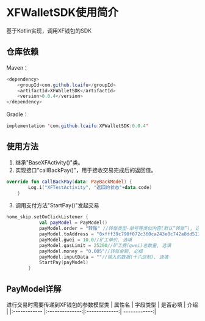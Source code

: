 # XFWalletSDK使用简介
基于Kotlin实现，调用XF钱包的SDK
## 仓库依赖

Maven：
```Java
<dependency>
	<groupId>com.github.lcaifu</groupId>
	<artifactId>XFWalletSDK</artifactId>
	<version>0.0.4</version>
</dependency>
```
Gradle：
```Java
implementation 'com.github.lcaifu:XFWalletSDK:0.0.4'
```
## 使用方法
1. 继承"BaseXFActivity()"类。<br>
2. 实现接口"callBackPay()"，用于接收交易完成后的返回值。
```kotlin
override fun callBackPay(data: PayBackModel) {
        Log.i("XFTestActivity", "返回的状态"+data.code)
    }
```
3. 调用支付方法"StartPay()"发起交易
```kotlin
home_skip.setOnClickListener {
            val payModel = PayModel()
            payModel.order = "转账" //转账类型-单号等类似内容(默认“转账”), 选填
            payModel.toAddress = "0xfff39c790f072c360ca243e0c742a8dd51396c5c"//转入地址（收款方）, 必填
            payModel.gwei = 10.0//矿工单价, 选填
            payModel.gasLimit = 25200//矿工费(gwei)总数量, 选填
            payModel.money = "0.005"//转账金额, 必填
            payModel.inputData = ""//输入的数据(十六进制), 选填
            StartPay(payModel)
        }
```
## PayModel详解
进行交易时需要传递到XF钱包的参数模型类
|   属性名  |   字段类型  |  是否必填  |     介绍    |
|:------------ |:--------------:|:-------------:| ------------:|
